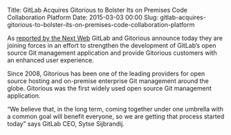 Title: GitLab Acquires Gitorious to Bolster Its on Premises Code Collaboration Platform
Date: 2015-03-03 00:00
Slug: gitlab-acquires-gitorious-to-bolster-its-on-premises-code-collaboration-platform

As [reported by the Next
Web](http://thenextweb.com/insider/2015/03/03/gitlab-acquires-rival-gitorious-will-shut-june-1/)
GitLab and Gitorious announce today they are joining forces in an effort
to strengthen the development of GitLab’s open source Git management
application and provide Gitorious customers with an enhanced user
experience.

</p>

Since 2008, Gitorious has been one of the leading providers for open
source hosting and on-premise enterprise Git management around the
globe. Gitorious was the first widely used open source Git management
application.

</p>

“We believe that, in the long term, coming together under one umbrella
with a common goal will benefit everyone, so we are getting that process
started today” says GitLab CEO, Sytse Sijbrandij.

</p>

